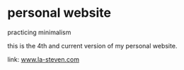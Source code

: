 # personal website
practicing minimalism

this is the 4th and current version of my personal website.

link: www.la-steven.com